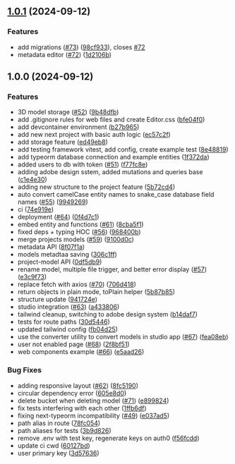 ## [1.0.1](https://github.com/MetacityTools/Studio/compare/v1.0.0...v1.0.1) (2024-09-12)

### Features

* add migrations ([#73](https://github.com/MetacityTools/Studio/issues/73)) ([98cf933](https://github.com/MetacityTools/Studio/commit/98cf933c3c59ba1525726e2eeccb75776f6f00c4)), closes [#72](https://github.com/MetacityTools/Studio/issues/72)
* metadata editor ([#72](https://github.com/MetacityTools/Studio/issues/72)) ([1d2106b](https://github.com/MetacityTools/Studio/commit/1d2106bcb92e730e32efe479687c117e2156005f))

## 1.0.0 (2024-09-12)

### Features

* 3D model storage ([#52](https://github.com/MetacityTools/Studio/issues/52)) ([9b48dfb](https://github.com/MetacityTools/Studio/commit/9b48dfba3b71be07ae693c27649318782d5b0905))
* add .gitignore rules for web files and create Editor.css ([bfe04f0](https://github.com/MetacityTools/Studio/commit/bfe04f0e9a144e0d7d975fd6c7a711354a110c87))
* add devcontainer environment ([b27b965](https://github.com/MetacityTools/Studio/commit/b27b96552216be535ad466608496d36cebfb479c))
* add new next project with basic auth logic ([ec57c2f](https://github.com/MetacityTools/Studio/commit/ec57c2fd57ac5b45d846ed3c343997e28168ed3e))
* add storage feature ([ed49eb8](https://github.com/MetacityTools/Studio/commit/ed49eb8be91e8f8cb5e2f0094f942b2e8650f622))
* add testing framework vitest, add config, create example test ([8e48819](https://github.com/MetacityTools/Studio/commit/8e48819c9d2ab51ca732ec854c80d165c3f06548))
* add typeorm database connection and example entities ([1f372da](https://github.com/MetacityTools/Studio/commit/1f372dabf3cc29b015073a32e9d3877f281b833f))
* added users to db with token ([#51](https://github.com/MetacityTools/Studio/issues/51)) ([f77fc8e](https://github.com/MetacityTools/Studio/commit/f77fc8ea018e7e8df2335cd0549401652b548d9f))
* adding adobe design sstem, added mutations and queries base ([c1e4e30](https://github.com/MetacityTools/Studio/commit/c1e4e300acad4e43bc6e0cb853ade533b85ec2ed))
* adding new structure to the project feature ([5b72cd4](https://github.com/MetacityTools/Studio/commit/5b72cd4d1aa545e45400b1110e89648b1dfd549b))
* auto convert camelCase entity names to snake_case database field names ([#55](https://github.com/MetacityTools/Studio/issues/55)) ([9949269](https://github.com/MetacityTools/Studio/commit/994926941d68a3580747f8e21091de5cba47e97c))
* ci ([74e919e](https://github.com/MetacityTools/Studio/commit/74e919e8c63415cf22e3b5c4a41fb6313fb23254))
* deployment ([#64](https://github.com/MetacityTools/Studio/issues/64)) ([0f4d7c1](https://github.com/MetacityTools/Studio/commit/0f4d7c173bb34115678ec458ed53ea5cae6a1850))
* embed entity and functions ([#61](https://github.com/MetacityTools/Studio/issues/61)) ([8cba5f1](https://github.com/MetacityTools/Studio/commit/8cba5f1b1641ff034aef97b20be4530ab2d931d2))
* fixed deps + typing HOC ([#56](https://github.com/MetacityTools/Studio/issues/56)) ([968400b](https://github.com/MetacityTools/Studio/commit/968400bf82622be357676e51434e1a2e7f38930f))
* merge projects models ([#59](https://github.com/MetacityTools/Studio/issues/59)) ([9100d0c](https://github.com/MetacityTools/Studio/commit/9100d0c3c88bafc4c43b46986d37c7028443184c))
* metadata API ([8f07f1a](https://github.com/MetacityTools/Studio/commit/8f07f1af2bc62026a91c14d13cf5897d3b6a565e))
* models metadtaa saving ([306c1ff](https://github.com/MetacityTools/Studio/commit/306c1ff3a18e13137e23b633b5486e73b752df0c))
* project-model API ([0df5db9](https://github.com/MetacityTools/Studio/commit/0df5db9c81e20e47b1b9c38a027c6034af0c63fb))
* rename model, multiple file trigger, and better error display ([#57](https://github.com/MetacityTools/Studio/issues/57)) ([e3c9f73](https://github.com/MetacityTools/Studio/commit/e3c9f733193c9d32a1297080e147d81ef8aec1e8))
* replace fetch with axios ([#70](https://github.com/MetacityTools/Studio/issues/70)) ([706d418](https://github.com/MetacityTools/Studio/commit/706d418c73f4f960c4b2a9f02a171f9758a457b0))
* return objects in plain mode, toPlain helper ([5b87b85](https://github.com/MetacityTools/Studio/commit/5b87b851ae8dbc6b4f12492aa8b8c270d637f7ea))
* structure update ([941724e](https://github.com/MetacityTools/Studio/commit/941724eb2b8927aabb0af7c9733a9811e8bb4b0b))
* studio integration ([#63](https://github.com/MetacityTools/Studio/issues/63)) ([a433806](https://github.com/MetacityTools/Studio/commit/a43380692f019ceb64e2b65a0f4cbd8c66f59866))
* tailwind cleanup, switching to adobe design system ([b14daf7](https://github.com/MetacityTools/Studio/commit/b14daf768b76aa65783587c49f86b5a16ba1f98a))
* tests for route paths ([30d5446](https://github.com/MetacityTools/Studio/commit/30d5446d80d09553f5a80d57b155c6d4c202f188))
* updated tailwind config ([fb04d25](https://github.com/MetacityTools/Studio/commit/fb04d25775b5b0fffbdc0e38d7fdd0640e807b93))
* use the converter utility to convert models in studio app ([#67](https://github.com/MetacityTools/Studio/issues/67)) ([fea08eb](https://github.com/MetacityTools/Studio/commit/fea08eb5f8b04f9e2fd65afc56edcc56743fcdd9))
* user not enabled page ([#68](https://github.com/MetacityTools/Studio/issues/68)) ([2f8bf51](https://github.com/MetacityTools/Studio/commit/2f8bf518c8f32eb69f1c2e1a5437c492962655e4))
* web components example ([#66](https://github.com/MetacityTools/Studio/issues/66)) ([e5aad26](https://github.com/MetacityTools/Studio/commit/e5aad260b802172965babe1aee997da39e948219))

### Bug Fixes

* adding responsive layout ([#62](https://github.com/MetacityTools/Studio/issues/62)) ([8fc5190](https://github.com/MetacityTools/Studio/commit/8fc5190fc94cb795ddf61c3ac013dee2d0b5cd2a))
* circular dependency error ([605e8d0](https://github.com/MetacityTools/Studio/commit/605e8d0f0140e581c824549d576ef0242fd31a1e))
* delete bucket when deleting model ([#71](https://github.com/MetacityTools/Studio/issues/71)) ([e899824](https://github.com/MetacityTools/Studio/commit/e899824ae4b7f3b597de82a78fd457ab23ae230e))
* fix tests interfering with each other ([1ffb6df](https://github.com/MetacityTools/Studio/commit/1ffb6df7ddbf36ef7011e0009409a8087724fbf6))
* fixing next-typeorm incompatibility ([#49](https://github.com/MetacityTools/Studio/issues/49)) ([e037ad5](https://github.com/MetacityTools/Studio/commit/e037ad5a73b0dbc45aab037666466559c78bd1b7))
* path alias in route ([78fc054](https://github.com/MetacityTools/Studio/commit/78fc05432ef18621390d9054ed71a27b5e3d0c6b))
* path aliases for tests ([3b9d826](https://github.com/MetacityTools/Studio/commit/3b9d826f8fca756e324ea32f8318ce2041eff644))
* remove .env with test key, regenerate keys on auth0 ([f56fcdd](https://github.com/MetacityTools/Studio/commit/f56fcddf5dcf5c10487a9aa4a62e1789f14d5c8a))
* update ci cwd ([60127bd](https://github.com/MetacityTools/Studio/commit/60127bde24084955b1f9e2fb2c3887b0b3f62f76))
* user primary key ([3d57636](https://github.com/MetacityTools/Studio/commit/3d57636725907ebae19d2b6eef3aecc28f01e2fa))
